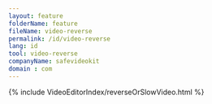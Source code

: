 ```yaml
---
layout: feature
folderName: feature
fileName: video-reverse
permalink: /id/video-reverse
lang: id
tool: video-reverse
companyName: safevideokit
domain : com
---
```


{% include VideoEditorIndex/reverseOrSlowVideo.html %}

   